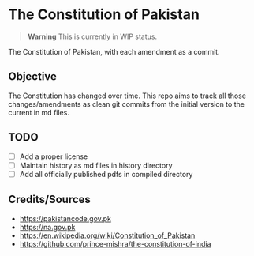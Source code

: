 # The Constitution of Pakistan

> **Warning**
> This is currently in WIP status.
> 
The Constitution of Pakistan, with each amendment as a commit.

## Objective
The Constitution has changed over time. This repo aims to track all those changes/amendments as clean git commits from the initial version to the current in md files.

## TODO
* [ ] Add a proper license
* [ ] Maintain history as md files in history directory
* [ ] Add all officially published pdfs in compiled directory 

## Credits/Sources
* https://pakistancode.gov.pk
* https://na.gov.pk
* https://en.wikipedia.org/wiki/Constitution_of_Pakistan
* https://github.com/prince-mishra/the-constitution-of-india
